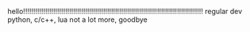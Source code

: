 hello!!!!!!!!!!!!!!!!!!!!!!!!!!!!!!!!!!!!!!!!!!!!!!!!!!!!!!!!!!!!!!!!!!!!!!!!!!!!!!!!!!!!!!!!!!
regular dev
python, c/c++, lua
not a lot more, goodbye
